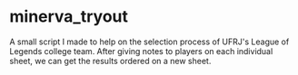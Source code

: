 # minerva_tryout
A small script I made to help on the selection process of UFRJ's League of Legends college team. After giving notes to players on each individual sheet, we can get the results ordered on a new sheet.
